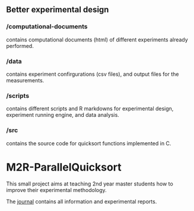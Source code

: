 ## Better experimental design
### /computational-documents
contains computational documents (html) of different experiments already performed.
### /data
contains experiment confirgurations (csv files), and output files for the measurements.
### /scripts
contains different scripts and R markdowns for experimental design, experiment running engine, and data analysis.
### /src
contains the source code for quicksort functions implemented in C.

M2R-ParallelQuicksort
=====================

This small project aims at teaching 2nd year master students how to
improve their experimental methodology.

The [journal](journal.org) contains all information and experimental reports.

